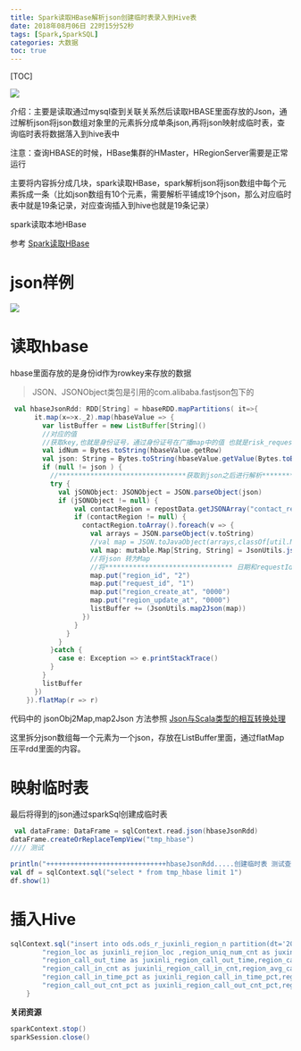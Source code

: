 ```yaml
---
title: Spark读取HBase解析json创建临时表录入到Hive表
date: 2018年08月06日 22时15分52秒
tags: [Spark,SparkSQL]
categories: 大数据
toc: true
---
```


[TOC]

![](https://ws1.sinaimg.cn/large/006tNbRwgy1fu552ugvkxj30ys0han0l.jpg)

介绍：主要是读取通过mysql查到关联关系然后读取HBASE里面存放的Json，通过解析json将json数组对象里的元素拆分成单条json,再将json映射成临时表，查询临时表将数据落入到hive表中

注意：查询HBASE的时候，HBase集群的HMaster，HRegionServer需要是正常运行

主要将内容拆分成几块，spark读取HBase，spark解析json将json数组中每个元素拆成一条（比如json数组有10个元素，需要解析平铺成19个json，那么对应临时表中就是19条记录，对应查询插入到hive也就是19条记录）

spark读取本地HBase

<!-- more -->

参考 [Spark读取HBase](http://www.gangtieguo.cn/2018/08/11/Spark读取Hbase/)

# json样例

![](https://ws1.sinaimg.cn/large/006tNbRwgy1fu53tng462j31721e6afd.jpg)



# 读取hbase

hbase里面存放的是身份id作为rowkey来存放的数据

> JSON、JSONObject类包是引用的com.alibaba.fastjson包下的

```scala
 val hbaseJsonRdd: RDD[String] = hbaseRDD.mapPartitions( it=>{
      it.map(x=>x._2).map(hbaseValue => {
        var listBuffer = new ListBuffer[String]()
        //对应的值
        //获取key,也就是身份证号，通过身份证号在广播map中的值 也就是risk_request_id
        val idNum = Bytes.toString(hbaseValue.getRow)
        val json: String = Bytes.toString(hbaseValue.getValue(Bytes.toBytes("cf"), Bytes.toBytes(s"273468436_data")))
        if (null != json ) {
          //********************************获取到json之后进行解析********************************
          try {
            val jSONObject: JSONObject = JSON.parseObject(json)
            if (jSONObject != null) {
                val contactRegion = repostData.getJSONArray("contact_region")
                if (contactRegion != null) {
                  contactRegion.toArray().foreach(v => {
                    val arrays = JSON.parseObject(v.toString)
                    //val map = JSON.toJavaObject(arrays,classOf[util.Map[String,String]])
                    val map: mutable.Map[String, String] = JsonUtils.jsonObj2Map(arrays)
                    //将json 转为Map
                    //将******************************** 日期和requestId request_id封装到 map里面********************************，再将map转为json
                    map.put("region_id", "2")
                    map.put("request_id", "1")
                    map.put("region_create_at", "0000")
                    map.put("region_update_at", "0000")
                    listBuffer += (JsonUtils.map2Json(map))
                  })
                }
              }
            }
          }catch {
            case e: Exception => e.printStackTrace()
          }
        }
        listBuffer
      })
    }).flatMap(r => r)
```

代码中的 jsonObj2Map,map2Json 方法参照 [Json与Scala类型的相互转换处理](http://www.gangtieguo.cn/2018/08/11/Json与Scala类型的一些互相转换处理/)

这里拆分json数组每一个元素为一个json，存放在ListBuffer里面，通过flatMap压平rdd里面的内容。

# 映射临时表

最后将得到的json通过sparkSql创建成临时表

```scala
 val dataFrame: DataFrame = sqlContext.read.json(hbaseJsonRdd)
dataFrame.createOrReplaceTempView("tmp_hbase")
//// 测试

println("++++++++++++++++++++++++++++++hbaseJsonRdd.....创建临时表 测试查询数据  ......++++++++++++++++++++++++++++++")
val df = sqlContext.sql("select * from tmp_hbase limit 1")
df.show(1)
```

# 插入Hive

```scala
sqlContext.sql("insert into ods.ods_r_juxinli_region_n partition(dt='20180101') select region_id as juxinli_region_id,request_id as juxinli_request_id," +
        "region_loc as juxinli_rejion_loc ,region_uniq_num_cnt as juxinli_region_uniq_num_cnt ," +
        "region_call_out_time as juxinli_region_call_out_time,region_call_in_time as juxinli_region_call_in_time,region_call_out_cnt as juxinli_region_call_out_cnt," +
        "region_call_in_cnt as juxinli_region_call_in_cnt,region_avg_call_in_time as juxinli_region_avg_call_in_time,region_avg_call_out_time as juxinli_region_avg_call_out_time," +
        "region_call_in_time_pct as juxinli_region_call_in_time_pct,region_call_out_time_pct as juxinli_region_call_out_time_pct ,region_call_in_cnt_pct as juxinli_region_call_in_cnt_pct," +
        "region_call_out_cnt_pct as juxinli_region_call_out_cnt_pct,region_create_at as juxinli_region_create_at,region_update_at as juxinli_region_update_at from tmp_hbase")
    }
```

**关闭资源**

```scala
sparkContext.stop()
sparkSession.close()
```